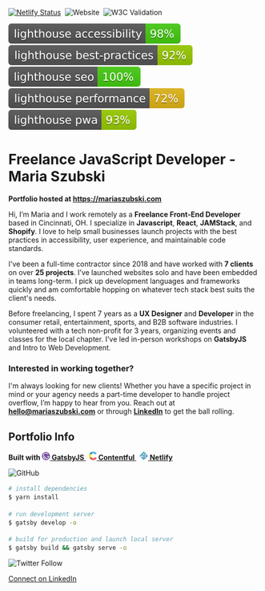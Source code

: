 [![Netlify Status](https://api.netlify.com/api/v1/badges/0f51e00b-7e31-44eb-b2fe-e4727a3a2324/deploy-status)](https://app.netlify.com/sites/mariaszubski/deploys)&nbsp;
![Website](https://img.shields.io/website?down_color=lightgrey&down_message=offline&up_color=green&up_message=online&url=https%3A%2F%2Fmariaszubski.netlify.app%2F)&nbsp;
![W3C Validation](https://img.shields.io/w3c-validation/default?label=validation&logo=w3c&targetUrl=https%3A%2F%2Fmariaszubski.netlify.app%2F)

<!-- Badges generated by https://github.com/emazzotta/lighthouse-badges -->

![Lighthouse Accessibility Badge](src/images/lighthouse/lighthouse_accessibility.svg)&nbsp;
![Lighthouse Best Practices Badge](src/images/lighthouse/lighthouse_best-practices.svg)&nbsp;
![Lighthouse SEO Badge](src/images/lighthouse/lighthouse_seo.svg)&nbsp;
![Lighthouse Performance Badge](src/images/lighthouse/lighthouse_performance.svg)&nbsp;
![Lighthouse PWA Badge](src/images/lighthouse/lighthouse_pwa.svg)

# Freelance JavaScript Developer - Maria Szubski

**Portfolio hosted at https://mariaszubski.com**

Hi, I’m Maria and I work remotely as a **Freelance Front-End Developer** based
in Cincinnati, OH. I specialize in **Javascript**, **React**, **JAMStack**, and
**Shopify**. I love to help small businesses launch projects with the best
practices in accessibility, user experience, and maintainable code standards.

I've been a full-time contractor since 2018 and have worked with **7 clients**
on over **25 projects**. I’ve launched websites solo and have been embedded in
teams long-term. I pick up development languages and frameworks quickly and am
comfortable hopping on whatever tech stack best suits the client's needs.

Before freelancing, I spent 7 years as a **UX Designer** and **Developer** in
the consumer retail, entertainment, sports, and B2B software industries. I
volunteered with a tech non-profit for 3 years, organizing events and classes
for the local chapter. I've led in-person workshops on **GatsbyJS** and Intro to
Web Development.

### Interested in working together?

I'm always looking for new clients! Whether you have a specific project in mind
or your agency needs a part-time developer to handle project overflow, I’m happy
to hear from you. Reach out at **hello@mariaszubski.com** or through
**[LinkedIn](https://www.linkedin.com/in/mariaszubski/)** to get the ball
rolling.

## Portfolio Info

**Built with <a href="https://www.gatsbyjs.org">
<img alt="Gatsby" src="src/images/gatsby.svg" width="16" /> GatsbyJS </a>&nbsp;
<a href="https://www.contentful.com/">
<img alt="Gatsby" src="src/images/contentful.svg" width="15" /> Contentful
</a>&nbsp; <a href="https://www.netlify.com/">
<img alt="Gatsby" src="src/images/netlify.svg" width="17" /> Netlify </a>**

![GitHub](https://img.shields.io/github/license/mariaszubski/mariaszubski-com?color=blue&label=code%20license)

```bash
# install dependencies
$ yarn install

# run development server
$ gatsby develop -o

# build for production and launch local server
$ gatsby build && gatsby serve -o
```

![Twitter Follow](https://img.shields.io/twitter/follow/mariaszubski?style=social)

[Connect on LinkedIn](https://www.linkedin.com/in/mariaszubski/)

